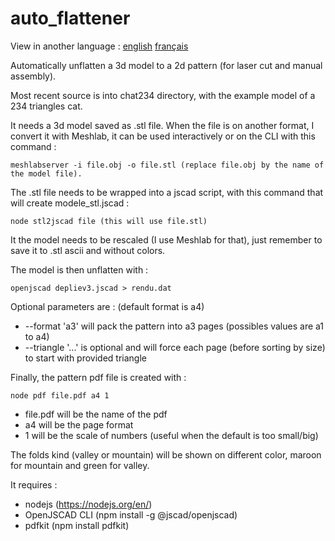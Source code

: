 # auto_flattener
View in another language : [english](https://github.com/gilboonet/auto_flattener/blob/master/README.md) [français](https://github.com/gilboonet/auto_flattener/blob/master/README.fr.md)

Automatically unflatten a 3d model to a 2d pattern (for laser cut and manual assembly).

Most recent source is into chat234 directory, with the example model of a 234 triangles cat.

It needs a 3d model saved as .stl file. When the file is on another format, I convert it with Meshlab, it can be used interactively or on the CLI with this command :
```
meshlabserver -i file.obj -o file.stl (replace file.obj by the name of the model file).
```
The .stl file needs to be wrapped into a jscad script, with this command that will create modele_stl.jscad :
```
node stl2jscad file (this will use file.stl)
```

It the model needs to be rescaled (I use Meshlab for that), just remember to save it to .stl ascii and without colors.

The model is then unflatten with :
```
openjscad depliev3.jscad > rendu.dat
```
Optional parameters are : (default format is a4)
- --format 'a3' will pack the pattern into a3 pages (possibles values are a1 to a4)
- --triangle '...' is optional and will force each page (before sorting by size) to start with provided triangle


Finally, the pattern pdf file is created with :
```
node pdf file.pdf a4 1
```
- file.pdf will be the name of the pdf
- a4 will be the page format
- 1 will be the scale of numbers (useful when the default is too small/big)

The folds kind (valley or mountain) will be shown on different color, maroon for mountain and green for valley.

It requires :
- nodejs (https://nodejs.org/en/)
- OpenJSCAD CLI (npm install -g @jscad/openjscad)
- pdfkit (npm install pdfkit)
